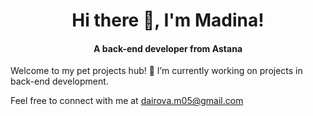 
<h1 align="center"> Hi there 👋, I'm Madina! </h1>

<h4 align="center">A back-end developer from Astana</h4>

<p>Welcome to my pet projects hub! 🔭 I’m currently working on projects in back-end development.</p>
<p>Feel free to connect with me at <a href="mailto:dairova.m05@gmail.com">dairova.m05@gmail.com</a></p>
<!--
**matonyn/matonyn** is a ✨ _special_ ✨ repository because its `README.md` (this file) appears on your GitHub profile.

Here are some ideas to get you started:

- 🔭 I’m currently working on ...
- 🌱 I’m currently learning ...
- 👯 I’m looking to collaborate on ...
- 🤔 I’m looking for help with ...
- 💬 Ask me about ...
- 📫 How to reach me: ...
- 😄 Pronouns: ...
- ⚡ Fun fact: ...
-->
